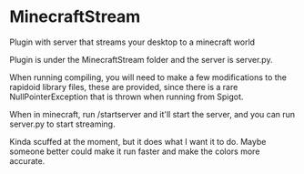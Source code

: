 # MinecraftStream
Plugin with server that streams your desktop to a minecraft world


Plugin is under the MinecraftStream folder and the server is server.py.

When running compiling, you will need to make a few modifications to the rapidoid library files, these are provided, since there is a rare NullPointerException that is thrown when running from Spigot. 

When in minecraft, run /startserver and it'll start the server, and you can run server.py to start streaming.

Kinda scuffed at the moment, but it does what I want it to do. Maybe someone better could make it run faster and make the colors more accurate.
